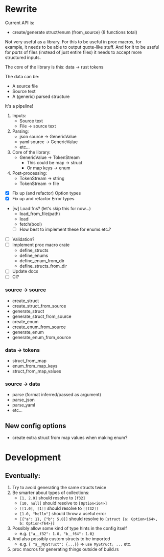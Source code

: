 Rewrite
===

Current API is:
- create/generate struct/enum (from_source) (8 functions total)

Not very useful as a library. For this to be useful in proc macros, for example, it needs to be able to output quote-like stuff. And for it to be useful for _parts_ of files (instead of just entire files) it needs to accept more structured inputs.

The core of the library is this: data -> rust tokens

The data can be:
- A source file
- Source text
- A (generic) parsed structure

It's a pipeline!

1.  Inputs:
    - Source text
    - File -> source text
2.  Parsing:
    - json source -> GenericValue
    - yaml source -> GenericValue
    - etc...
3.  Core of the library:
    - GenericValue -> TokenStream
        - This could be map -> struct
        - Or map keys -> enum
4.  Post-processing:
    - TokenStream -> string
    - TokenStream -> file

- [x] Fix up (and refactor) Option types
- [x] Fix up and refactor Error types
- [w] Load fns? (let's skip this for now...)
    - load_from_file(path)
    - load
    - fetch(bool)
    - [ ] How best to implement these for enums etc.?
- [ ] Validation?
- [ ] Implement proc macro crate
    - define_structs
    - define_enums
    - define_enum_from_dir
    - define_structs_from_dir
- [ ] Update docs
- [ ] CI?

### source -> source
- create_struct
- create_struct_from_source
- generate_struct
- generate_struct_from_source
- create_enum
- create_enum_from_source
- generate_enum
- generate_enum_from_source

### data -> tokens
- struct_from_map
- enum_from_map_keys
- struct_from_map_values

### source -> data
- parse (format inferred/passed as argument)
- parse_json
- parse_yaml
- etc...

## New config options
- create extra struct from map values when making enum?

Development
===

## Eventually:
1.  Try to avoid generating the same structs twice
2.  Be smarter about types of collections:
    -   `[1, 2.0]` should resolve to `[f32]`
    -   `[10, null]` should resolve to `[Option<i64>]`
    -   `[[1.0], [1]]` should resolve to `[[f32]]`
    -   `[1.0, "hello"]` should throw a useful error
    -   `[{"a": 1}, {"b": 5.0}]` should resolve to `[struct {a: Option<i64>, b: Option<f64>}]`
3.  Possibly allow some kind of type hints in the config itself
    -   e.g. `{"a__f32": 1.0, "b__f64": 1.0}`
4.  And also possibly custom structs to be imported
    -   e.g. `{ "a__MyStruct": {...}}` => `use MyStruct; ...` etc.
5.  proc macros for generating things outside of build.rs
